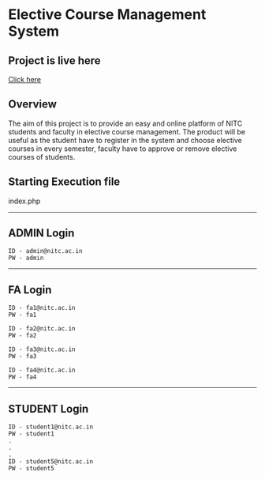 # Elective Course Management System

## Project is live here 
[Click here](http://emsnitc.freecluster.eu/)

## Overview 
The aim of this project is to provide an easy and online platform of NITC students and faculty in elective course management. The product will be useful as the student have to register in the system and choose elective courses in every semester, faculty have to approve or remove elective courses of students.


## Starting Execution file
index.php

--------------------------------------------
## ADMIN Login

	ID - admin@nitc.ac.in
	PW - admin

--------------------------------------------
## FA Login

	ID - fa1@nitc.ac.in
	PW - fa1

	ID - fa2@nitc.ac.in
	PW - fa2

	ID - fa3@nitc.ac.in
	PW - fa3

	ID - fa4@nitc.ac.in
	PW - fa4

--------------------------------------------
## STUDENT Login

	ID - student1@nitc.ac.in
	PW - student1
	.
	.
	.
	ID - student5@nitc.ac.in
	PW - student5
